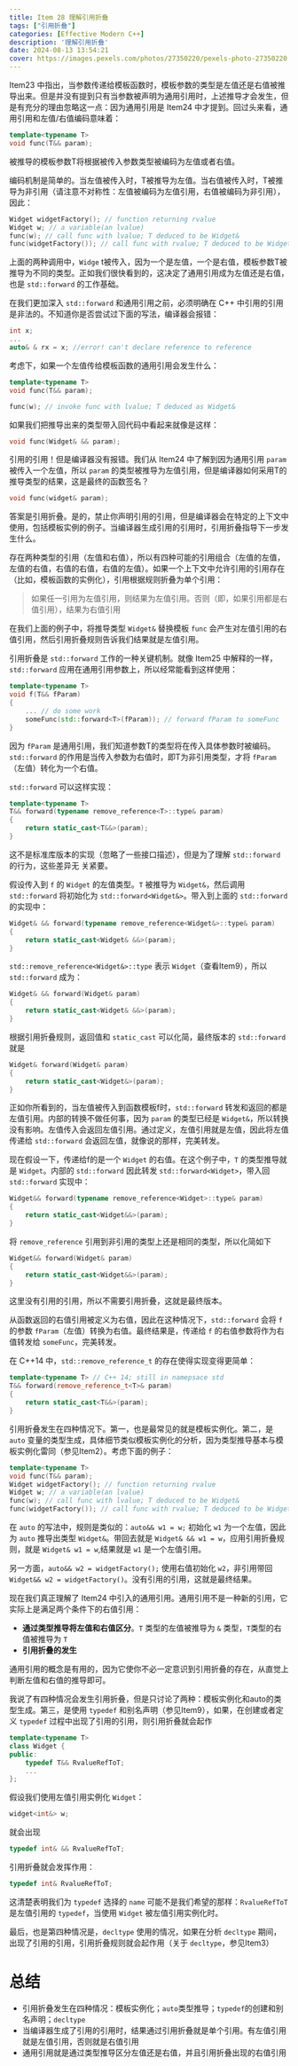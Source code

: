 ```yaml
---
title: Item 28 理解引用折叠
tags: ["引用折叠"]
categories: [Effective Modern C++]
description: '理解引用折叠'
date: 2024-08-13 13:54:21
cover: https://images.pexels.com/photos/27350220/pexels-photo-27350220.jpeg
---
```


Item23 中指出，当参数传递给模板函数时，模板参数的类型是左值还是右值被推导出来。但是并没有提到只有当参数被声明为通⽤引⽤时，上述推导才会发⽣，但是有充分的理由忽略这⼀点：因为通⽤引⽤是 Item24 中才提到。回过头来看，通⽤引⽤和左值/右值编码意味着：

```cpp
template<typename T>
void func(T&& param);
```

被推导的模板参数T将根据被传⼊参数类型被编码为左值或者右值。

编码机制是简单的。当左值被传⼊时，T被推导为左值。当右值被传⼊时，T被推导为⾮引⽤（请注意不对称性：左值被编码为左值引⽤，右值被编码为⾮引⽤），因此：

```cpp
Widget widgetFactory(); // function returning rvalue
Widget w; // a variable(an lvalue)
func(w); // call func with lvalue; T deduced to be Widget&
func(widgetFactory()); // call func with rvalue; T deduced to be Widget
```

上⾯的两种调⽤中，`Widge` t被传⼊，因为⼀个是左值，⼀个是右值，模板参数T被推导为不同的类型。正如我们很快看到的，这决定了通⽤引⽤成为左值还是右值，也是 `std::forward` 的⼯作基础。

在我们更加深⼊ `std::forward` 和通⽤引⽤之前，必须明确在 C++ 中引⽤的引⽤是⾮法的。不知道你是否尝试过下⾯的写法，编译器会报错：

```cpp
int x;
...
auto& & rx = x; //error! can't declare reference to reference
```

考虑下，如果⼀个左值传给模板函数的通⽤引⽤会发⽣什么：

```cpp
template<typename T>
void func(T&& param);

func(w); // invoke func with lvalue; T deduced as Widget&
```

如果我们把推导出来的类型带⼊回代码中看起来就像是这样：

```cpp
void func(Widget& && param);
```

引⽤的引⽤！但是编译器没有报错。我们从 Item24 中了解到因为通⽤引⽤ `param` 被传⼊⼀个左值，所以 `param` 的类型被推导为左值引⽤，但是编译器如何采⽤T的推导类型的结果，这是最终的函数签名？

```cpp
void func(widget& param);
```

答案是引⽤折叠。是的，禁⽌你声明引⽤的引⽤，但是编译器会在特定的上下⽂中使⽤，包括模板实例的例⼦。当编译器⽣成引⽤的引⽤时，引⽤折叠指导下⼀步发⽣什么。

存在两种类型的引⽤（左值和右值），所以有四种可能的引⽤组合（左值的左值，左值的右值，右值的右值，右值的左值）。如果⼀个上下⽂中允许引⽤的引⽤存在（⽐如，模板函数的实例化），引⽤根据规则折叠为单个引⽤：

> 如果任⼀引⽤为左值引⽤，则结果为左值引⽤。否则（即，如果引⽤都是右值引⽤），结果为右值引⽤

在我们上⾯的例⼦中，将推导类型 `Widget&` 替换模板 `func` 会产⽣对左值引⽤的右值引⽤，然后引⽤折叠规则告诉我们结果就是左值引⽤。

引⽤折叠是 `std::forward` ⼯作的⼀种关键机制。就像 Item25 中解释的⼀样，`std::forward` 应⽤在通⽤引⽤参数上，所以经常能看到这样使⽤：

```cpp
template<typename T>
void f(T&& fParam)
{
    ... // do some work
    someFunc(std::forward<T>(fParam)); // forward fParam to someFunc
}
```

因为 `fParam` 是通⽤引⽤，我们知道参数T的类型将在传⼊具体参数时被编码。`std::forward` 的作⽤是当传⼊参数为右值时，即T为⾮引⽤类型，才将 `fParam` （左值）转化为⼀个右值。

`std::forward` 可以这样实现：

```cpp
template<typename T>
T&& forward(typename remove_reference<T>::type& param)
{
    return static_cast<T&&>(param);
}
```

这不是标准库版本的实现（忽略了⼀些接口描述），但是为了理解 `std::forward` 的⾏为，这些差异⽆
关紧要。

假设传⼊到 `f` 的 `Widget` 的左值类型。`T` 被推导为 `Widget&`，然后调⽤ `std::forward` 将初始化为 `std::forward<Widget&>`。带⼊到上⾯的 `std::forward` 的实现中：

```cpp
Widget& && forward(typename remove_reference<Widget&>::type& param)
{
    return static_cast<Widget& &&>(param);
}
``` 

`std::remove_reference<Widget&>::type` 表⽰ `Widget`（查看Item9），所以 `std::forward` 成为：

```cpp
Widget& && forward(Widget& param)
{
    return static_cast<Widget& &&>(param);
}
```

根据引⽤折叠规则，返回值和 `static_cast` 可以化简，最终版本的 `std::forward` 就是

```cpp
Widget& forward(Widget& param)
{
    return static_cast<Widget&>(param);
}
```

正如你所看到的，当左值被传⼊到函数模板f时，`std::forward` 转发和返回的都是左值引⽤。内部的转换不做任何事，因为 `param` 的类型已经是 `Widget&`，所以转换没有影响。左值传⼊会返回左值引⽤。通过定义，左值引⽤就是左值，因此将左值传递给 `std::forward` 会返回左值，就像说的那样，完美转发。

现在假设⼀下，传递给f的是⼀个 `Widget` 的右值。在这个例⼦中，`T` 的类型推导就是 `Widget`。内部的 `std::forward` 因此转发 `std::forward<Widget>`，带⼊回 `std::forward` 实现中：

```cpp
Widget&& forward(typename remove_reference<Widget>::type& param)
{
    return static_cast<Widget&&>(param);
}
```

将 `remove_reference` 引⽤到⾮引⽤的类型上还是相同的类型，所以化简如下

```cpp
Widget&& forward(Widget& param)
{
    return static_cast<Widget&&>(param);
}
```

这⾥没有引⽤的引⽤，所以不需要引⽤折叠，这就是最终版本。

从函数返回的右值引⽤被定义为右值，因此在这种情况下，`std::forward` 会将 `f` 的参数 `fParam`（左值）转换为右值。最终结果是，传递给 `f` 的右值参数将作为右值转发给 `someFunc`，完美转发。

在 C++14 中，`std::remove_reference_t` 的存在使得实现变得更简单：

```cpp
template<typename T> // C++ 14; still in namepsace std
T&& forward(remove_reference_t<T>& param)
{
    return static_cast<T&&>(param);
}
```

引⽤折叠发⽣在四种情况下。第⼀，也是最常⻅的就是模板实例化。第⼆，是 `auto` 变量的类型⽣成，具体细节类似模板实例化的分析，因为类型推导基本与模板实例化雷同（参⻅Item2）。考虑下⾯的例⼦：

```cpp
template<typename T>
void func(T&& param);
Widget widgetFactory(); // function returning rvalue
Widget w; // a variable(an lvalue)
func(w); // call func with lvalue; T deduced to be Widget&
func(widgetFactory()); // call func with rvalue; T deduced to be Widget
```

在 `auto` 的写法中，规则是类似的：`auto&& w1 = w;` 初始化 `w1` 为⼀个左值，因此为 `auto` 推导出类型 `Widget&`。带回去就是 `Widget& && w1 = w`，应⽤引⽤折叠规则，就是 `Widget& w1 = w`,结果就是 `w1` 是⼀个左值引⽤。

另⼀⽅⾯，`auto&& w2 = widgetFactory();` 使⽤右值初始化 `w2`，⾮引⽤带回 `Widget&& w2 = widgetFactory()`。没有引⽤的引⽤，这就是最终结果。

现在我们真正理解了 Item24 中引⼊的通⽤引⽤。通⽤引⽤不是⼀种新的引⽤，它实际上是满⾜两个条件下的右值引⽤：

- **通过类型推导将左值和右值区分**。`T` 类型的左值被推导为 `&` 类型，`T`类型的右值被推导为 `T`
- **引⽤折叠的发⽣**

通⽤引⽤的概念是有⽤的，因为它使你不必⼀定意识到引⽤折叠的存在，从直觉上判断左值和右值的推导即可。

我说了有四种情况会发⽣引⽤折叠，但是只讨论了两种：模板实例化和auto的类型⽣成。第三，是使⽤ `typedef` 和别名声明（参⻅Item9），如果，在创建或者定义 `typedef` 过程中出现了引⽤的引⽤，则引⽤折叠就会起作

```cpp
template<typename T>
class Widget {
public:
    typedef T&& RvalueRefToT;
    ...
};
```

假设我们使⽤左值引⽤实例化 `Widget`：

```cpp
widget<int&> w;
```

就会出现

```cpp
typedef int& && RvalueRefToT;
```

引⽤折叠就会发挥作⽤：

```cpp
typedef int& RvalueRefToT;
```

这清楚表明我们为 `typedef` 选择的 `name` 可能不是我们希望的那样：`RvalueRefToT` 是左值引⽤的 `typedef`，当使⽤ `Widget` 被左值引⽤实例化时。

最后，也是第四种情况是，`decltype` 使⽤的情况，如果在分析 `decltype` 期间，出现了引⽤的引⽤，引⽤折叠规则就会起作⽤（关于 `decltype`，参⻅Item3）

# 总结
- 引⽤折叠发⽣在四种情况：模板实例化；`auto`类型推导；`typedef`的创建和别名声明；`decltype`
- 当编译器⽣成了引⽤的引⽤时，结果通过引⽤折叠就是单个引⽤。有左值引⽤就是左值引⽤，否则就是右值引⽤
- 通⽤引⽤就是通过类型推导区分左值还是右值，并且引⽤折叠出现的右值引⽤
